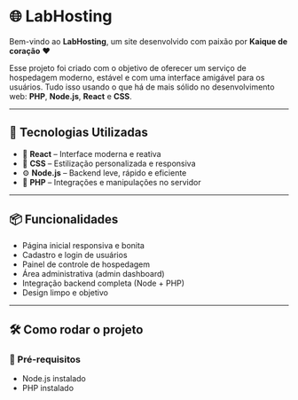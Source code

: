 # 🌐 LabHosting

Bem-vindo ao **LabHosting**, um site desenvolvido com paixão por **Kaique de coração** ❤️

Esse projeto foi criado com o objetivo de oferecer um serviço de hospedagem moderno, estável e com uma interface amigável para os usuários. Tudo isso usando o que há de mais sólido no desenvolvimento web: **PHP**, **Node.js**, **React** e **CSS**.

---

## 🚀 Tecnologias Utilizadas

- 🧠 **React** – Interface moderna e reativa
- 🎨 **CSS** – Estilização personalizada e responsiva
- ⚙️ **Node.js** – Backend leve, rápido e eficiente
- 🐘 **PHP** – Integrações e manipulações no servidor

---

## 📦 Funcionalidades

- Página inicial responsiva e bonita
- Cadastro e login de usuários
- Painel de controle de hospedagem
- Área administrativa (admin dashboard)
- Integração backend completa (Node + PHP)
- Design limpo e objetivo

---

## 🛠️ Como rodar o projeto

### 🔧 Pré-requisitos

- Node.js instalado
- PHP instalado

